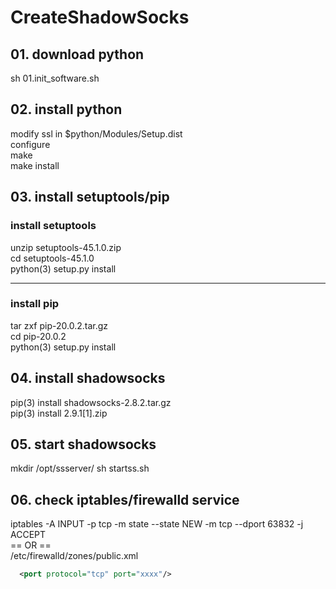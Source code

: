# CreateShadowSocks

## 01. download python
sh 01.init_software.sh

## 02. install python
modify ssl in $python/Modules/Setup.dist  
configure  
make  
make install

## 03. install setuptools/pip

### install setuptools
 unzip setuptools-45.1.0.zip  
 cd setuptools-45.1.0  
 python(3) setup.py install  
 
---
### install pip
 tar zxf pip-20.0.2.tar.gz  
 cd pip-20.0.2  
 python(3) setup.py install

## 04. install shadowsocks
pip(3) install shadowsocks-2.8.2.tar.gz  
pip(3) install 2.9.1[1].zip

## 05. start shadowsocks
mkdir /opt/ssserver/
sh startss.sh

## 06. check iptables/firewalld service
iptables -A INPUT -p tcp -m state --state NEW -m tcp --dport 63832 -j ACCEPT<br>
== OR ==<br>
/etc/firewalld/zones/public.xml<br>
```xml
  <port protocol="tcp" port="xxxx"/>
```
